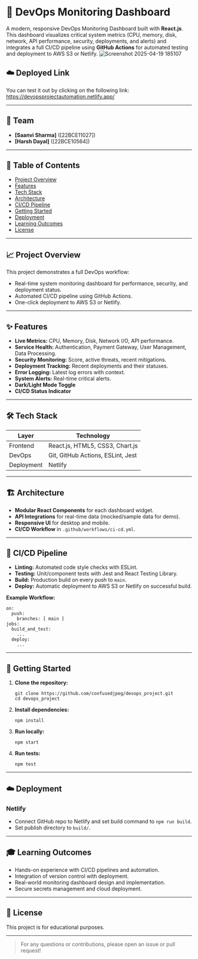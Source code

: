 
# 🚀 DevOps Monitoring Dashboard

A modern, responsive DevOps Monitoring Dashboard built with **React.js**. This dashboard visualizes critical system metrics (CPU, memory, disk, network, API performance, security, deployments, and alerts) and integrates a full CI/CD pipeline using **GitHub Actions** for automated testing and deployment to AWS S3 or Netlify.
![Screenshot 2025-04-19 185107](https://github.com/user-attachments/assets/57ef8826-e796-4070-bb18-5423628386fe)


## ☁️ Deployed Link
You can test it out by clicking on the following link: https://devopsprojectautomation.netlify.app/

---

## 👥 Team

- **[Saanvi Sharma]** ([22BCE11027])
- **[Harsh Dayal]** ([22BCE10564])

---

## 📑 Table of Contents

- [Project Overview](#project-overview)
- [Features](#features)
- [Tech Stack](#tech-stack)
- [Architecture](#architecture)
- [CI/CD Pipeline](#cicd-pipeline)
- [Getting Started](#getting-started)
- [Deployment](#deployment)
- [Learning Outcomes](#learning-outcomes)
- [License](#license)

---

## 📈 Project Overview

This project demonstrates a full DevOps workflow:
- Real-time system monitoring dashboard for performance, security, and deployment status.
- Automated CI/CD pipeline using GitHub Actions.
- One-click deployment to AWS S3 or Netlify.

---

## ✨ Features

- **Live Metrics:** CPU, Memory, Disk, Network I/O, API performance.
- **Service Health:** Authentication, Payment Gateway, User Management, Data Processing.
- **Security Monitoring:** Score, active threats, recent mitigations.
- **Deployment Tracking:** Recent deployments and their statuses.
- **Error Logging:** Latest log errors with context.
- **System Alerts:** Real-time critical alerts.
- **Dark/Light Mode Toggle**
- **CI/CD Status Indicator**

---

## 🛠️ Tech Stack

| Layer      | Technology           |
|------------|---------------------|
| Frontend   | React.js, HTML5, CSS3, Chart.js |
| DevOps     | Git, GitHub Actions, ESLint, Jest |
| Deployment | Netlify     |

---

## 🏗️ Architecture

- **Modular React Components** for each dashboard widget.
- **API Integrations** for real-time data (mocked/sample data for demo).
- **Responsive UI** for desktop and mobile.
- **CI/CD Workflow** in `.github/workflows/ci-cd.yml`.

---

## 🔄 CI/CD Pipeline

- **Linting:** Automated code style checks with ESLint.
- **Testing:** Unit/component tests with Jest and React Testing Library.
- **Build:** Production build on every push to `main`.
- **Deploy:** Automatic deployment to AWS S3 or Netlify on successful build.

**Example Workflow:**
```
on:
  push:
    branches: [ main ]
jobs:
  build_and_test:
    ...
  deploy:
    ...
```

---

## 🚀 Getting Started

1. **Clone the repository:**
   ```
   git clone https://github.com/confusedjpeg/devops_project.git
   cd devops_project
   ```

2. **Install dependencies:**
   ```
   npm install
   ```

3. **Run locally:**
   ```
   npm start
   ```

4. **Run tests:**
   ```
   npm test
   ```

---

## ☁️ Deployment

### Netlify

- Connect GitHub repo to Netlify and set build command to `npm run build`.
- Set publish directory to `build/`.

---

## 🎓 Learning Outcomes

- Hands-on experience with CI/CD pipelines and automation.
- Integration of version control with deployment.
- Real-world monitoring dashboard design and implementation.
- Secure secrets management and cloud deployment.

---

## 📄 License

This project is for educational purposes.

---

> For any questions or contributions, please open an issue or pull request!

